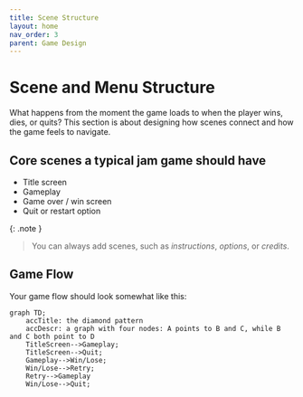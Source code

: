 ```yaml
---
title: Scene Structure
layout: home
nav_order: 3
parent: Game Design
---
```


# Scene and Menu Structure
What happens from the moment the game loads to when the player wins, dies, or quits? This section is about designing how scenes connect and how the game feels to navigate.

## Core scenes a typical jam game should have
* Title screen
* Gameplay
* Game over / win screen
* Quit or restart option

{: .note }
> You can always add scenes, such as *instructions*, *options*, or *credits*.

## Game Flow
Your game flow should look somewhat like this:
```mermaid
graph TD;
    accTitle: the diamond pattern
    accDescr: a graph with four nodes: A points to B and C, while B and C both point to D
    TitleScreen-->Gameplay;
    TitleScreen-->Quit;
    Gameplay-->Win/Lose;
    Win/Lose-->Retry;
    Retry-->Gameplay
    Win/Lose-->Quit;
```
